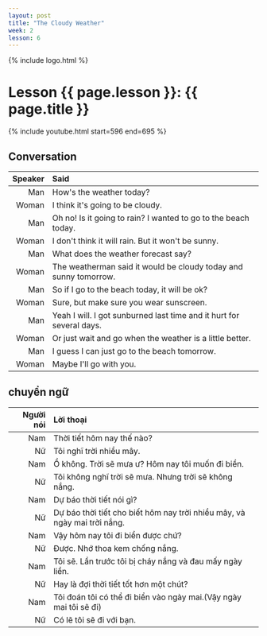 ```yaml
---
layout: post
title: "The Cloudy Weather"
week: 2
lesson: 6
---
```


{% include logo.html %}
  
# Lesson {{ page.lesson }}: {{ page.title }}

{% include youtube.html start=596 end=695 %}

## Conversation

Speaker | Said
---: | :---
Man | How's the weather today?
Woman | I think it's going to be cloudy.
Man | Oh no! Is it going to rain? I wanted to go to the beach today.
Woman | I don't think it will rain. But it won't be sunny.
Man | What does the weather forecast say?
Woman | The weatherman said it would be cloudy today and sunny tomorrow.
Man | So if I go to the beach today, it will be ok?
Woman | Sure, but make sure you wear sunscreen.
Man | Yeah I will. I got sunburned last time and it hurt for several days.
Woman | Or just wait and go when the weather is a little better.
Man | I guess I can just go to the beach tomorrow.
Woman | Maybe I'll go with you.

## chuyển ngữ

Người nói | Lời thoại
---: | :---
Nam | Thời tiết hôm nay thế nào?
Nữ | Tôi nghĩ trời nhiều mây.
Nam | Ồ không. Trời sẽ mưa ư? Hôm nay tôi muốn đi biển.
Nữ | Tôi không nghĩ trời sẽ mưa. Nhưng trời sẽ không nắng.
Nam | Dự báo thời tiết nói gì?
Nữ | Dự báo thời tiết cho biết hôm nay trời nhiều mây, và ngày mai trời nắng.
Nam | Vậy hôm nay tôi đi biển được chứ?
Nữ | Được. Nhớ thoa kem chống nắng.
Nam | Tôi sẽ. Lần trước tôi bị cháy nắng và đau mấy ngày liền. 
Nữ | Hay là đợi thời tiết tốt hơn một chút?
Nam | Tôi đoán tôi có thể đi biển vào ngày mai.(Vậy ngày mai tôi sẽ đi)
Nữ | Có lẽ tôi sẽ đi với bạn.
